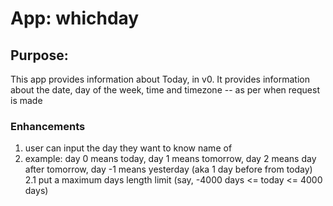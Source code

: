 # App: whichday 
## Purpose: 
This app provides information about Today, in v0.
It provides information about the date, day of the week, time and timezone -- as per when request is made

### Enhancements
1. user can input the day they want to know name of
2. example: day 0 means today, day 1 means tomorrow, day 2 means day after tomorrow, day -1 means yesterday (aka 1 day before from today) 
	2.1 put a maximum days length limit (say, -4000 days <= today <= 4000 days)
    